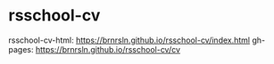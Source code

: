 # rsschool-cv

rsschool-cv-html: https://brnrsln.github.io/rsschool-cv/index.html
gh-pages: https://brnrsln.github.io/rsschool-cv/cv
